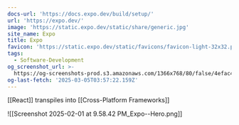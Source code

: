 ```yaml
---
docs-url: 'https://docs.expo.dev/build/setup/'
url: 'https://expo.dev/'
image: 'https://static.expo.dev/static/share/generic.jpg'
site_name: Expo
title: Expo
favicon: 'https://static.expo.dev/static/favicons/favicon-light-32x32.png'
tags:
  - Software-Development
og_screenshot_url: >-
  https://og-screenshots-prod.s3.amazonaws.com/1366x768/80/false/4efac47eec47d1dafe1f0061f66d9e05a4d48f06f02cf8199033fc4668969663.jpeg
og-last-fetch: '2025-03-05T03:57:22.159Z'
---
```

[[React]] transpiles into [[Cross-Platform Frameworks]]

![[Screenshot 2025-02-01 at 9.58.42 PM_Expo--Hero.png]]


